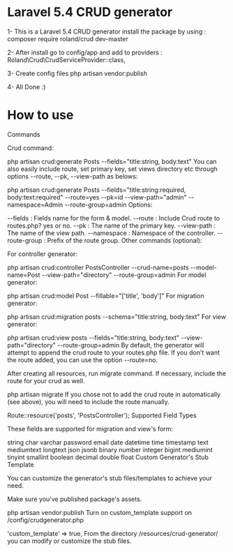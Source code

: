 # Laravel  5.4 CRUD generator
1- This is a Laravel 5.4 CRUD generator install the package by using :
 composer require roland/crud dev-master

2- After install  go to config/app and add to providers :
  Roland\Crud\CrudServiceProvider::class,

3- Create config files 
  php artisan vendor:publish

4- All Done :) 

# How to use 
Commands

Crud command:

php artisan crud:generate Posts --fields="title:string, body:text"
You can also easily include route, set primary key, set views directory etc through options --route, --pk, --view-path as belows:

php artisan crud:generate Posts --fields="title:string:required, body:text:required" --route=yes --pk=id --view-path="admin" --namespace=Admin --route-group=admin
Options:

--fields : Fields name for the form & model.
--route : Include Crud route to routes.php? yes or no.
--pk : The name of the primary key.
--view-path : The name of the view path.
--namespace : Namespace of the controller.
--route-group : Prefix of the route group.
Other commands (optional):

For controller generator:

php artisan crud:controller PostsController --crud-name=posts --model-name=Post --view-path="directory" --route-group=admin
For model generator:

php artisan crud:model Post --fillable="['title', 'body']"
For migration generator:

php artisan crud:migration posts --schema="title:string, body:text"
For view generator:

php artisan crud:view posts --fields="title:string, body:text" --view-path="directory" --route-group=admin
By default, the generator will attempt to append the crud route to your routes.php file. If you don't want the route added, you can use the option --route=no.

After creating all resources, run migrate command. If necessary, include the route for your crud as well.

php artisan migrate
If you chose not to add the crud route in automatically (see above), you will need to include the route manually.

Route::resource('posts', 'PostsController');
Supported Field Types

These fields are supported for migration and view's form:

string
char
varchar
password
email
date
datetime
time
timestamp
text
mediumtext
longtext
json
jsonb
binary
number
integer
bigint
mediumint
tinyint
smallint
boolean
decimal
double
float
Custom Generator's Stub Template

You can customize the generator's stub files/templates to achieve your need.

Make sure you've published package's assets.

php artisan vendor:publish
Turn on custom_template support on /config/crudgenerator.php

'custom_template' => true,
From the directory /resources/crud-generator/ you can modify or customize the stub files.



